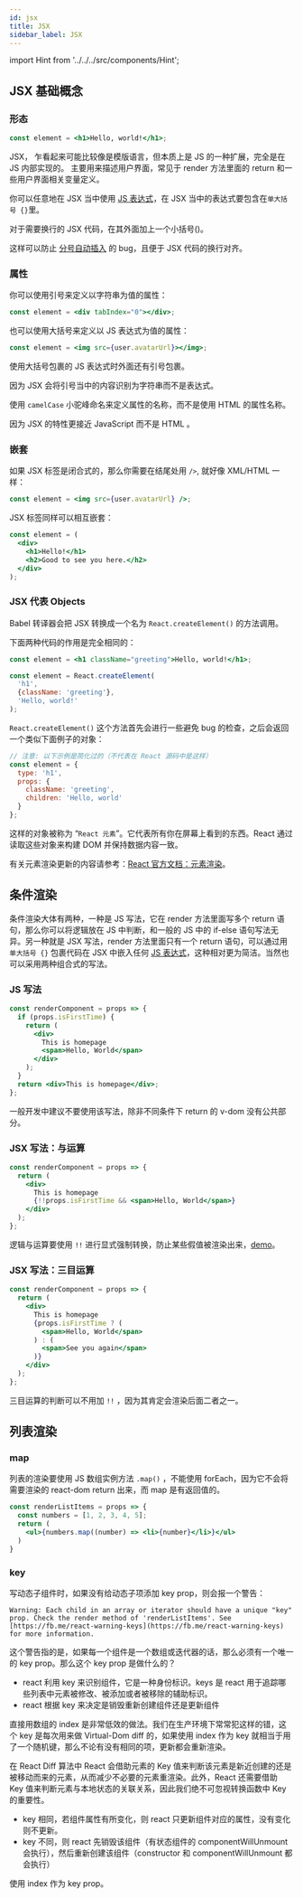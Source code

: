 ```yaml
---
id: jsx
title: JSX
sidebar_label: JSX
---
```


import Hint from '../../../src/components/Hint';

## JSX 基础概念

### 形态

```jsx
const element = <h1>Hello, world!</h1>;
```

JSX， 乍看起来可能比较像是模版语言，但本质上是 JS 的一种扩展，完全是在 JS 内部实现的。 主要用来描述用户界面，常见于 render 方法里面的 return 和一些用户界面相关变量定义。

你可以任意地在 JSX 当中使用 [JS 表达式](https://developer.mozilla.org/zh-CN/docs/Web/JavaScript/Guide/Expressions_and_Operators#Expressions)，在 JSX 当中的表达式要包含在`单大括号 {}`里。

<Hint type="good">对于需要换行的 JSX 代码，在其外面加上一个小括号\(\)。</Hint>

这样可以防止 [分号自动插入](http://stackoverflow.com/q/2846283) 的 bug，且便于 JSX 代码的换行对齐。

### 属性

你可以使用引号来定义以字符串为值的属性：

```jsx
const element = <div tabIndex="0"></div>;
```

也可以使用大括号来定义以 JS 表达式为值的属性：

```jsx
const element = <img src={user.avatarUrl}></img>;
```

<Hint type="bad">使用大括号包裹的 JS 表达式时外面还有引号包裹。</Hint>

因为 JSX 会将引号当中的内容识别为字符串而不是表达式。

<Hint type="good">使用 `camelCase` 小驼峰命名来定义属性的名称，而不是使用 HTML 的属性名称。</Hint>

因为 JSX 的特性更接近 JavaScript 而不是 HTML 。

### 嵌套

如果 JSX 标签是闭合式的，那么你需要在结尾处用 `/>`, 就好像 XML/HTML 一样：

```jsx
const element = <img src={user.avatarUrl} />;
```

JSX 标签同样可以相互嵌套：

```jsx
const element = (
  <div>
    <h1>Hello!</h1>
    <h2>Good to see you here.</h2>
  </div>
);
```

### JSX 代表 Objects

Babel 转译器会把 JSX 转换成一个名为 `React.createElement()` 的方法调用。

下面两种代码的作用是完全相同的：

```jsx
const element = <h1 className="greeting">Hello, world!</h1>;
```

```jsx
const element = React.createElement(
  'h1',
  {className: 'greeting'},
  'Hello, world!'
);
```

`React.createElement()` 这个方法首先会进行一些避免 bug 的检查，之后会返回一个类似下面例子的对象：

```jsx
// 注意: 以下示例是简化过的（不代表在 React 源码中是这样）
const element = {
  type: 'h1',
  props: {
    className: 'greeting',
    children: 'Hello, world'
  }
};
```

这样的对象被称为 “`React 元素`”。它代表所有你在屏幕上看到的东西。React 通过读取这些对象来构建 DOM 并保持数据内容一致。

有关元素渲染更新的内容请参考：[React 官方文档：元素渲染](https://doc.react-china.org/docs/rendering-elements.html)。

## 条件渲染

条件渲染大体有两种，一种是 JS 写法，它在 render 方法里面写多个 return 语句，那么你可以将逻辑放在 JS 中判断，和一般的 JS 中的 if-else 语句写法无异。另一种就是 JSX 写法，render 方法里面只有一个 return 语句，可以通过用 `单大括号 {}` 包裹代码在 JSX 中嵌入任何 [JS 表达式](https://developer.mozilla.org/zh-CN/docs/Web/JavaScript/Guide/Expressions_and_Operators#Expressions)，这种相对更为简洁。当然也可以采用两种组合式的写法。

### JS 写法

```jsx
const renderComponent = props => {
  if (props.isFirstTime) {
    return (
      <div>
        This is homepage
        <span>Hello, World</span>
      </div>
    );
  }
  return <div>This is homepage</div>;
};
```

<Hint type="tip">一般开发中建议不要使用该写法，除非不同条件下 return 的 v-dom 没有公共部分。</Hint>

### JSX 写法：与运算

```jsx
const renderComponent = props => {
  return (
    <div>
      This is homepage
      {!!props.isFirstTime && <span>Hello, World</span>}
    </div>
  );
};
```

<Hint type="good">逻辑与运算要使用 `!!` 进行显式强制转换，防止某些假值被渲染出来，[demo](https://codepen.io/muwenzi/pen/YjNYYp?editors=0010)。</Hint>

### JSX 写法：三目运算

```jsx
const renderComponent = props => {
  return (
    <div>
      This is homepage
      {props.isFirstTime ? (
        <span>Hello, World</span>
      ) : (
        <span>See you again</span>
      )}
    </div>
  );
};
```

<Hint type="good">三目运算的判断可以不用加 `!!` ，因为其肯定会渲染后面二者之一。</Hint>

## 列表渲染

### map

列表的渲染要使用 JS 数组实例方法 `.map()` ，不能使用 forEach，因为它不会将需要渲染的 react-dom return 出来，而 map 是有返回值的。

```jsx
const renderListItems = props => {
  const numbers = [1, 2, 3, 4, 5];
  return (
    <ul>{numbers.map((number) => <li>{number}</li>}</ul>
  )
}
```

### key

写动态子组件时，如果没有给动态子项添加 key prop，则会报一个警告：

```text
Warning: Each child in an array or iterator should have a unique "key" prop. Check the render method of 'renderListItems'. See [https://fb.me/react-warning-keys](https://fb.me/react-warning-keys) for more information.
```

这个警告指的是，如果每一个组件是一个数组或迭代器的话，那么必须有一个唯一的 key prop。那么这个 key prop 是做什么的？

- react 利用 key 来识别组件，它是一种身份标识。keys 是 react 用于追踪哪些列表中元素被修改、被添加或者被移除的辅助标识。
- react 根据 key 来决定是销毁重新创建组件还是更新组件

直接用数组的 index 是非常低效的做法。我们在生产环境下常常犯这样的错，这个 key 是每次用来做 Virtual-Dom diff 的，如果使用 index 作为 key 就相当于用了一个随机键，那么不论有没有相同的项，更新都会重新渲染。

在 React Diff 算法中 React 会借助元素的 Key 值来判断该元素是新近创建的还是被移动而来的元素，从而减少不必要的元素重渲染。此外，React 还需要借助 Key 值来判断元素与本地状态的关联关系，因此我们绝不可忽视转换函数中 Key 的重要性。

- key 相同，若组件属性有所变化，则 react 只更新组件对应的属性，没有变化则不更新。
- key 不同，则 react 先销毁该组件（有状态组件的 componentWillUnmount 会执行），然后重新创建该组件（constructor 和 componentWillUnmount 都会执行）

<Hint type="bad">使用 index 作为 key prop。</Hint>
